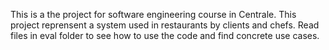 This is a the project for software engineering course in Centrale.
This project reprensent a system used in restaurants by clients and chefs.
Read files in eval folder to see how to use the code and find concrete use cases.
